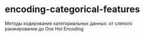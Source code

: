 # encoding-categorical-features
 Методы кодирования категориальных данных: от слепого ранжирования до One Hot Encoding
